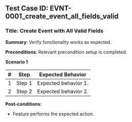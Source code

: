 ## Test Case ID: EVNT-0001_create_event_all_fields_valid
### Title: Create Event with All Valid Fields
**Summary**: Verify functionality works as expected.

**Preconditions**: Relevant precondition setup is completed.

**Scenario 1**

| # | Step | Expected Behavior |
|---|------|--------------------|
| 1 | Step 1 | Expected behavior 1. |
| 2 | Step 2 | Expected behavior 2. |


**Post-conditions**:
- Feature performs the expected action.

